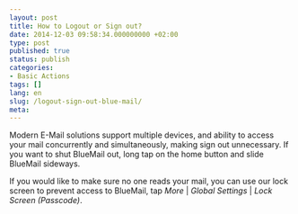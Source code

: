 ```yaml
---
layout: post
title: How to Logout or Sign out?
date: 2014-12-03 09:58:34.000000000 +02:00
type: post
published: true
status: publish
categories:
- Basic Actions
tags: []
lang: en
slug: /logout-sign-out-blue-mail/
meta:
---
```


Modern E-Mail solutions support multiple devices, and ability to access your mail concurrently and simultaneously, making sign out unnecessary. If you want to shut BlueMail out, long tap on the home button and slide BlueMail sideways.

If you would like to make sure no one reads your mail, you can use our lock screen to prevent access to BlueMail, tap *More* \| *Global Settings* \| *Lock Screen (Passcode)*.